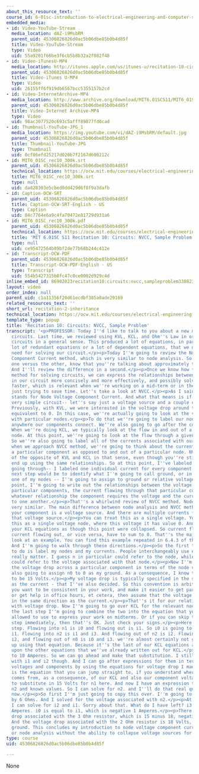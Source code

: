 ```yaml
---
about_this_resource_text: ''
course_id: 6-01sc-introduction-to-electrical-engineering-and-computer-science-i-spring-2011
embedded_media:
- id: Video-YouTube-Stream
  media_location: dAZ-i9MsbRM
  parent_uid: 45306826826d0ac5b06dbe85b0b4d85f
  title: Video-YouTube-Stream
  type: Video
  uid: 55a9201f66be3f6cb5b8b32a2f082f48
- id: Video-iTunesU-MP4
  media_location: http://itunes.apple.com/us/itunes-u/recitation-10-circuits-nvcc/id490181666?i=108667951
  parent_uid: 45306826826d0ac5b06dbe85b0b4d85f
  title: Video-iTunes U-MP4
  type: Video
  uid: 26155ff6f919db6567bcc5355157b2cd
- id: Video-InternetArchive-MP4
  media_location: http://www.archive.org/download/MIT6.01SCS11/MIT6_01SC_rec10_300k.mp4
  parent_uid: 45306826826d0ac5b06dbe85b0b4d85f
  title: Video-Internet Archive-MP4
  type: Video
  uid: 98ac3077520c693c5afff89877fd0cad
- id: Thumbnail-YouTube-JPG_1
  media_location: https://img.youtube.com/vi/dAZ-i9MsbRM/default.jpg
  parent_uid: 45306826826d0ac5b06dbe85b0b4d85f
  title: Thumbnail-YouTube-JPG
  type: Thumbnail
  uid: 0cf86efd25217d020b7f2167d600212c
- id: MIT6_01SC_rec10_300k.srt
  parent_uid: 45306826826d0ac5b06dbe85b0b4d85f
  technical_location: https://ocw.mit.edu/courses/electrical-engineering-and-computer-science/6-01sc-introduction-to-electrical-engineering-and-computer-science-i-spring-2011/unit-3-circuits/circuits/recitation-2-inheritance/MIT6_01SC_rec10_300k.srt
  title: MIT6_01SC_rec10_300k.srt
  type: null
  uid: da828303e5cbed0dd429d6f8f9a3dafb
- id: Caption-OCW-SRT
  parent_uid: 45306826826d0ac5b06dbe85b0b4d85f
  title: Caption-OCW-SRT-English - US
  type: Caption
  uid: 84c7764e6a9c4fa70472e81729d931a6
- id: MIT6_01SC_rec10_300k.pdf
  parent_uid: 45306826826d0ac5b06dbe85b0b4d85f
  technical_location: https://ocw.mit.edu/courses/electrical-engineering-and-computer-science/6-01sc-introduction-to-electrical-engineering-and-computer-science-i-spring-2011/unit-3-circuits/circuits/recitation-2-inheritance/MIT6_01SC_rec10_300k.pdf
  title: 'MIT 6.01SC S11 Recitation 10: Circuits: NVCC, Sample Problem Transcript'
  type: null
  uid: ce95472564b89bf2de77b68b244c412e
- id: Transcript-OCW-PDF
  parent_uid: 45306826826d0ac5b06dbe85b0b4d85f
  title: Transcript-OCW-PDF-English - US
  type: Transcript
  uid: 554b5427315b8fc47c0ce0002d929c4d
inline_embed_id: 86902023recitation10:circuits:nvcc,sampleproblem33882366
layout: video
order_index: null
parent_uid: c1a11356f20d61ecdbf385a0ade29169
related_resources_text: ''
short_url: recitation-2-inheritance
technical_location: https://ocw.mit.edu/courses/electrical-engineering-and-computer-science/6-01sc-introduction-to-electrical-engineering-and-computer-science-i-spring-2011/unit-3-circuits/circuits/recitation-2-inheritance
template_type: popup
title: 'Recitation 10: Circuits: NVCC, Sample Problem'
transcript: '<p>PROFESSOR: Today I''d like to talk to you about a new method for solving
  circuits. Last time, we reviewed using KVL, KCL, and Ohm''s Law in order to solve
  circuits in a general sense. This produced a lot of equations, in particular, a
  lot of redundant equations or a lot of dependent equations, that we don''t necessarily
  need for solving our circuit.</p><p>Today I''m going to review the Node Voltage
  Component Current method, which is very similar to node analysis. So if you hear
  one versus the other, know that you''re talking about approximately the same thing.
  And I''ll review the difference in a second.</p><p>Once we know how to use the NVCC
  method for solving circuits, we can express the relationships between components
  in our circuit more concisely and more effectively, and possibly solve our equations
  faster, which is relevant when we''re working on a mid-term or in the general sense,
  just trying to save time. Let''s take a look at NVCC.</p><p>As I said before NVCC,
  stands for Node Voltage Component Current. And what that means is if you have a
  very simple circuit-- let''s say just a voltage source and a couple of resistors.
  Previously, with KVL, we were interested in the voltage drop around the loop being
  equivalent to 0. In this case, we''re actually going to look at the voltages associated
  with particular nodes.</p><p>To do that we''re going to label our nodes, which are
  anywhere our components connect. We''re also going to go after the component current.
  When we''re doing KCL, we typically look at the flow in and out of a particular
  node. At this point, we''re going to look at the flow through a given component.
  So we''re also going to label all of the currents associated with our circuit.</p><p>But
  when we approach NVCC method, we''re going to think about the currents flowing through
  a particular component as opposed to and out of a particular node. NVCC is sort
  of the opposite of KVL and KCL in that sense, even though you''re still going to
  end up using the same relationships. So at this point, I''ve labeled the currents
  going through-- I labeled one individual current for every component in my circuit.</p><p>The
  next step would be to identify what I''m going to call ground, or in particular,
  one of my nodes -- I''m going to assign to ground or relative voltage 0. At that
  point, I''m going to write out the relationships between the voltage drop across
  particular components, the current flowing through that particular component, and
  whatever relationship the component requires the voltage and the current to have
  to one another.</p><p>That''s a whirlwind review of NVCC method. Node analysis is
  very similar. The main difference between node analysis and NVCC method is when
  your component is a voltage source. And there are multiple currents flowing into
  that voltage source.</p><p>You can treat this as a single voltage. You can treat
  this as a single voltage node, where this voltage it has value 0. And actually write
  your KCL equations as though this point were collapsed. So current flowing in and
  current flowing out, or vice versa, have to sum to 0. That''s the major difference.</p><p>Let''s
  look at an example. You can find this example repeated in 6.4.3 of the reading.
  And I''m going to walk through these directions.</p><p>So the first thing I''m going
  to do is label my nodes and my currents. People interchangeably use e or n. It doesn''t
  really matter. I guess n in particular could refer to the node, while e in particular
  could refer to the voltage associated with that node.</p><p>Now I''m going to specify
  the voltage drop across a particular component in terms of the node voltages. I''m
  also going to assign n0 to 0 as my ground. As a consequence, I know that n1 is going
  to be 15 Volts.</p><p>My voltage drop is typically specified in the same direction
  as the current - that I''ve also decided. So this convention is arbitrary. But if
  you want to be consistent in your work, and make it easier to get partial credit
  or get help in office hours, et cetera, then assume that the voltage drop occurs
  in the same direction as the current.</p><p>That''s it for our relationship associated
  with voltage drop. Now I''m going to go over KCL for the relevant nodes. And in
  the last step I''m going to combine the two into the equation that you''re certainly
  allowed to use to express your work on midterms. Or if you can skip to the third
  step immediately, then that''s OK. Just check your signs.</p><p>Here''s the second
  step. Flowing into n1 is i0 and flowing out is i1. So i0 is going to be equal to
  i1. Flowing into n2 is i1 and i3. And flowing out of n2 is i2. Flowing into n0 is
  i2, and flowing out of n0 is i0 and i3. we''re almost certainly not going to end
  up using that equation. Because it''s the last of our KCL equations and is dependent
  upon the other equations that we''ve already written out for KCL.</p><p>I3 is equal
  to 10 Amperes. So we can go ahead and make that substitution. I still have to work
  with i1 and i2 though. And I can go after expressions for them in terms of my node
  voltages and components by using the equations for voltage drop I made earlier.</p><p>This
  is the equation that you can jump straight to, if you understand where this expression
  comes from, as a consequence, of our KCL and also our component voltages. I''m going
  to substitute in 15 Volts for n1 here. And now I have an expression that only contains
  n2 and known values. So I can solve for n2. and I''ll do that real quickly right
  now.</p><p>So first I''m just going to copy this over. I''m going to multiply through
  by 6 Ohms. And I solved for the voltage associated with n2.</p><p>At this point,
  I can solve for i2 and i1. Sorry about that. What do I have left? i3 I know is 10
  Amperes. i0 is equal to i1, which is negative 1 Amperes.</p><p>There''s a voltage
  drop associated with the 3 Ohm resistor, which is 15 minus 18, negative 3 Volts.
  And the voltage drop associated with the 2 Ohm resistor is 18 Volts, since n0 is
  ground. This concludes my introduction to node voltage component current method
  or node analysis without the ability to collapse voltage sources for KCL. &nbsp;</p>'
type: course
uid: 45306826826d0ac5b06dbe85b0b4d85f

---
```

None